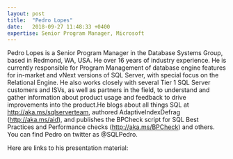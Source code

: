 ```yaml
---
layout: post
title:  "Pedro Lopes"
date:   2018-09-27 11:48:33 +0400
expertise: Senior Program Manager, Microsoft
---
```


Pedro Lopes is a Senior Program Manager in the Database Systems Group, based in Redmond, WA, USA. He over 16 years of industry experience. He is currently responsible for Program Management of database engine features for in-market and vNext versions of SQL Server, with special focus on the Relational Engine. He also works closely with several Tier 1 SQL Server customers and ISVs, as well as partners in the field, to understand and gather information about product usage and feedback to drive improvements into the product.He blogs about all things SQL at http://aka.ms/sqlserverteam, authored AdaptiveIndexDefrag (http://aka.ms/aid), and publishes the BPCheck script for SQL Best Practices and Performance checks (http://aka.ms/BPCheck) and others. You can find Pedro on twitter as @SQLPedro.

Here are links to his presentation material:

